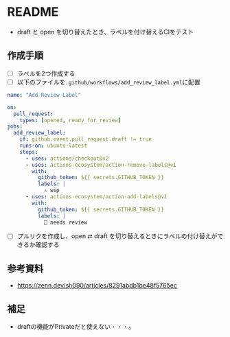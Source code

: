 # README
- draft と open を切り替えたとき、ラベルを付け替えるCIをテスト

## 作成手順
- [ ] ラベルを2つ作成する
- [ ] 以下のファイルを`.github/workflows/add_review_label.yml`に配置

```yml
name: "Add Review Label"

on:
  pull_request:
    types: [opened, ready_for_review]
jobs:
  add_review_label:
    if: github.event.pull_request.draft != true
    runs-on: ubuntu-latest
    steps:
      - uses: actions/checkout@v2
      - uses: actions-ecosystem/action-remove-labels@v1
        with:
          github_token: ${{ secrets.GITHUB_TOKEN }}
          labels: |
            ⚠ wip
      - uses: actions-ecosystem/action-add-labels@v1
        with:
          github_token: ${{ secrets.GITHUB_TOKEN }}
          labels: |
            👀 needs review
```
- [ ] プルリクを作成し、open ⇄ draft を切り替えるときにラベルの付け替えができるか確認する

## 参考資料
- https://zenn.dev/sh090/articles/8291abdb1be48f5765ec

## 補足
- draftの機能がPrivateだと使えない・・・。
